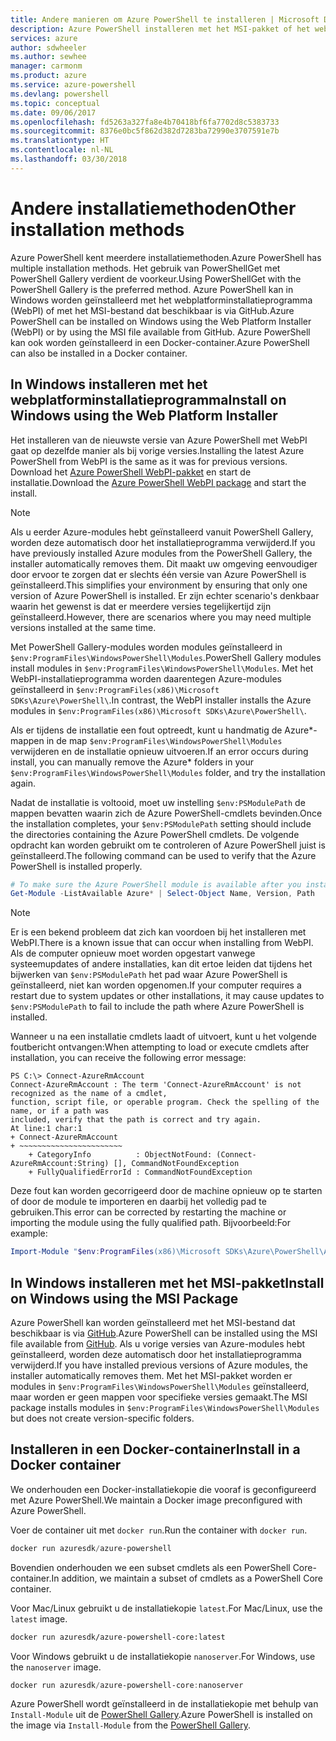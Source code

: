 ```yaml
---
title: Andere manieren om Azure PowerShell te installeren | Microsoft Docs
description: Azure PowerShell installeren met het MSI-pakket of het webplatforminstallatieprogramma.
services: azure
author: sdwheeler
ms.author: sewhee
manager: carmonm
ms.product: azure
ms.service: azure-powershell
ms.devlang: powershell
ms.topic: conceptual
ms.date: 09/06/2017
ms.openlocfilehash: fd5263a327fa8e4b70418bf6fa7702d8c5383733
ms.sourcegitcommit: 8376e0bc5f862d382d7283ba72990e3707591e7b
ms.translationtype: HT
ms.contentlocale: nl-NL
ms.lasthandoff: 03/30/2018
---
```

# <a name="other-installation-methods"></a><span data-ttu-id="e8333-103">Andere installatiemethoden</span><span class="sxs-lookup"><span data-stu-id="e8333-103">Other installation methods</span></span>

<span data-ttu-id="e8333-104">Azure PowerShell kent meerdere installatiemethoden.</span><span class="sxs-lookup"><span data-stu-id="e8333-104">Azure PowerShell has multiple installation methods.</span></span> <span data-ttu-id="e8333-105">Het gebruik van PowerShellGet met PowerShell Gallery verdient de voorkeur.</span><span class="sxs-lookup"><span data-stu-id="e8333-105">Using PowerShellGet with the PowerShell Gallery is the preferred method.</span></span> <span data-ttu-id="e8333-106">Azure PowerShell kan in Windows worden geïnstalleerd met het webplatforminstallatieprogramma (WebPI) of met het MSI-bestand dat beschikbaar is via GitHub.</span><span class="sxs-lookup"><span data-stu-id="e8333-106">Azure PowerShell can be installed on Windows using the Web Platform Installer (WebPI) or by using the MSI file available from GitHub.</span></span> <span data-ttu-id="e8333-107">Azure PowerShell kan ook worden geïnstalleerd in een Docker-container.</span><span class="sxs-lookup"><span data-stu-id="e8333-107">Azure PowerShell can also be installed in a Docker container.</span></span>

## <a name="install-on-windows-using-the-web-platform-installer"></a><span data-ttu-id="e8333-108">In Windows installeren met het webplatforminstallatieprogramma</span><span class="sxs-lookup"><span data-stu-id="e8333-108">Install on Windows using the Web Platform Installer</span></span>

<span data-ttu-id="e8333-109">Het installeren van de nieuwste versie van Azure PowerShell met WebPI gaat op dezelfde manier als bij vorige versies.</span><span class="sxs-lookup"><span data-stu-id="e8333-109">Installing the latest Azure PowerShell from WebPI is the same as it was for previous versions.</span></span>
<span data-ttu-id="e8333-110">Download het [Azure PowerShell WebPI-pakket](http://aka.ms/webpi-azps) en start de installatie.</span><span class="sxs-lookup"><span data-stu-id="e8333-110">Download the [Azure PowerShell WebPI package](http://aka.ms/webpi-azps) and start the install.</span></span>

> [!NOTE]
> <span data-ttu-id="e8333-111">Als u eerder Azure-modules hebt geïnstalleerd vanuit PowerShell Gallery, worden deze automatisch door het installatieprogramma verwijderd.</span><span class="sxs-lookup"><span data-stu-id="e8333-111">If you have previously installed Azure modules from the PowerShell Gallery, the installer automatically removes them.</span></span> <span data-ttu-id="e8333-112">Dit maakt uw omgeving eenvoudiger door ervoor te zorgen dat er slechts één versie van Azure PowerShell is geïnstalleerd.</span><span class="sxs-lookup"><span data-stu-id="e8333-112">This simplifies your environment by ensuring that only one version of Azure PowerShell is installed.</span></span> <span data-ttu-id="e8333-113">Er zijn echter scenario's denkbaar waarin het gewenst is dat er meerdere versies tegelijkertijd zijn geïnstalleerd.</span><span class="sxs-lookup"><span data-stu-id="e8333-113">However, there are scenarios where you may need multiple versions installed at the same time.</span></span>
>
> <span data-ttu-id="e8333-114">Met PowerShell Gallery-modules worden modules geïnstalleerd in `$env:ProgramFiles\WindowsPowerShell\Modules`.</span><span class="sxs-lookup"><span data-stu-id="e8333-114">PowerShell Gallery modules install modules in `$env:ProgramFiles\WindowsPowerShell\Modules`.</span></span> <span data-ttu-id="e8333-115">Met het WebPI-installatieprogramma worden daarentegen Azure-modules geïnstalleerd in `$env:ProgramFiles(x86)\Microsoft SDKs\Azure\PowerShell\`.</span><span class="sxs-lookup"><span data-stu-id="e8333-115">In contrast, the WebPI installer installs the Azure modules in `$env:ProgramFiles(x86)\Microsoft SDKs\Azure\PowerShell\`.</span></span>
>
> <span data-ttu-id="e8333-116">Als er tijdens de installatie een fout optreedt, kunt u handmatig de Azure\*-mappen in de map `$env:ProgramFiles\WindowsPowerShell\Modules` verwijderen en de installatie opnieuw uitvoeren.</span><span class="sxs-lookup"><span data-stu-id="e8333-116">If an error occurs during install, you can manually remove the Azure\* folders in your `$env:ProgramFiles\WindowsPowerShell\Modules` folder, and try the installation again.</span></span>

<span data-ttu-id="e8333-117">Nadat de installatie is voltooid, moet uw instelling `$env:PSModulePath` de mappen bevatten waarin zich de Azure PowerShell-cmdlets bevinden.</span><span class="sxs-lookup"><span data-stu-id="e8333-117">Once the installation completes, your `$env:PSModulePath` setting should include the directories containing the Azure PowerShell cmdlets.</span></span> <span data-ttu-id="e8333-118">De volgende opdracht kan worden gebruikt om te controleren of Azure PowerShell juist is geïnstalleerd.</span><span class="sxs-lookup"><span data-stu-id="e8333-118">The following command can be used to verify that the Azure PowerShell is installed properly.</span></span>

```powershell
# To make sure the Azure PowerShell module is available after you install
Get-Module -ListAvailable Azure* | Select-Object Name, Version, Path
```

> [!NOTE]
> <span data-ttu-id="e8333-119">Er is een bekend probleem dat zich kan voordoen bij het installeren met WebPI.</span><span class="sxs-lookup"><span data-stu-id="e8333-119">There is a known issue that can occur when installing from WebPI.</span></span> <span data-ttu-id="e8333-120">Als de computer opnieuw moet worden opgestart vanwege systeemupdates of andere installaties, kan dit ertoe leiden dat tijdens het bijwerken van `$env:PSModulePath` het pad waar Azure PowerShell is geïnstalleerd, niet kan worden opgenomen.</span><span class="sxs-lookup"><span data-stu-id="e8333-120">If your computer requires a restart due to system updates or other installations, it may cause updates to `$env:PSModulePath` to fail to include the path where Azure PowerShell is installed.</span></span>

<span data-ttu-id="e8333-121">Wanneer u na een installatie cmdlets laadt of uitvoert, kunt u het volgende foutbericht ontvangen:</span><span class="sxs-lookup"><span data-stu-id="e8333-121">When attempting to load or execute cmdlets after installation, you can receive the following error message:</span></span>

```
PS C:\> Connect-AzureRmAccount
Connect-AzureRmAccount : The term 'Connect-AzureRmAccount' is not recognized as the name of a cmdlet,
function, script file, or operable program. Check the spelling of the name, or if a path was
included, verify that the path is correct and try again.
At line:1 char:1
+ Connect-AzureRmAccount
+ ~~~~~~~~~~~~~~~~~~~~~~~
    + CategoryInfo          : ObjectNotFound: (Connect-AzureRmAccount:String) [], CommandNotFoundException
    + FullyQualifiedErrorId : CommandNotFoundException
```

<span data-ttu-id="e8333-122">Deze fout kan worden gecorrigeerd door de machine opnieuw op te starten of door de module te importeren en daarbij het volledig pad te gebruiken.</span><span class="sxs-lookup"><span data-stu-id="e8333-122">This error can be corrected by restarting the machine or importing the module using the fully qualified path.</span></span> <span data-ttu-id="e8333-123">Bijvoorbeeld:</span><span class="sxs-lookup"><span data-stu-id="e8333-123">For example:</span></span>

```powershell
Import-Module "$env:ProgramFiles(x86)\Microsoft SDKs\Azure\PowerShell\AzureRM.psd1"
```

## <a name="install-on-windows-using-the-msi-package"></a><span data-ttu-id="e8333-124">In Windows installeren met het MSI-pakket</span><span class="sxs-lookup"><span data-stu-id="e8333-124">Install on Windows using the MSI Package</span></span>

<span data-ttu-id="e8333-125">Azure PowerShell kan worden geïnstalleerd met het MSI-bestand dat beschikbaar is via [GitHub](https://aka.ms/azps-release).</span><span class="sxs-lookup"><span data-stu-id="e8333-125">Azure PowerShell can be installed using the MSI file available from [GitHub](https://aka.ms/azps-release).</span></span> <span data-ttu-id="e8333-126">Als u vorige versies van Azure-modules hebt geïnstalleerd, worden deze automatisch door het installatieprogramma verwijderd.</span><span class="sxs-lookup"><span data-stu-id="e8333-126">If you have installed previous versions of Azure modules, the installer automatically removes them.</span></span> <span data-ttu-id="e8333-127">Met het MSI-pakket worden er modules in `$env:ProgramFiles\WindowsPowerShell\Modules` geïnstalleerd, maar worden er geen mappen voor specifieke versies gemaakt.</span><span class="sxs-lookup"><span data-stu-id="e8333-127">The MSI package installs modules in `$env:ProgramFiles\WindowsPowerShell\Modules` but does not create version-specific folders.</span></span>

## <a name="install-in-a-docker-container"></a><span data-ttu-id="e8333-128">Installeren in een Docker-container</span><span class="sxs-lookup"><span data-stu-id="e8333-128">Install in a Docker container</span></span>

<span data-ttu-id="e8333-129">We onderhouden een Docker-installatiekopie die vooraf is geconfigureerd met Azure PowerShell.</span><span class="sxs-lookup"><span data-stu-id="e8333-129">We maintain a Docker image preconfigured with Azure PowerShell.</span></span>

<span data-ttu-id="e8333-130">Voer de container uit met `docker run`.</span><span class="sxs-lookup"><span data-stu-id="e8333-130">Run the container with `docker run`.</span></span>

```powershell
docker run azuresdk/azure-powershell
```

<span data-ttu-id="e8333-131">Bovendien onderhouden we een subset cmdlets als een PowerShell Core-container.</span><span class="sxs-lookup"><span data-stu-id="e8333-131">In addition, we maintain a subset of cmdlets as a PowerShell Core container.</span></span>

<span data-ttu-id="e8333-132">Voor Mac/Linux gebruikt u de installatiekopie `latest`.</span><span class="sxs-lookup"><span data-stu-id="e8333-132">For Mac/Linux, use the `latest` image.</span></span>

```bash
docker run azuresdk/azure-powershell-core:latest
```

<span data-ttu-id="e8333-133">Voor Windows gebruikt u de installatiekopie `nanoserver`.</span><span class="sxs-lookup"><span data-stu-id="e8333-133">For Windows, use the `nanoserver` image.</span></span>

```powershell
docker run azuresdk/azure-powershell-core:nanoserver
```

<span data-ttu-id="e8333-134">Azure PowerShell wordt geïnstalleerd in de installatiekopie met behulp van `Install-Module` uit de [PowerShell Gallery](https://www.powershellgallery.com/).</span><span class="sxs-lookup"><span data-stu-id="e8333-134">Azure PowerShell is installed on the image via `Install-Module` from the [PowerShell Gallery](https://www.powershellgallery.com/).</span></span>
